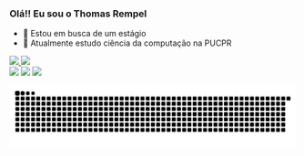 ### Olá!! Eu sou o Thomas Rempel


- 🔭 Estou em busca de um estágio
- 🌱 Atualmente estudo ciência da computação na PUCPR

<div>
  <a href="https://github.com/ThomasRempel">
  <img height="150em" src="https://github-readme-stats.vercel.app/api?username=ThomasRempel&show_icons=true&theme=dark&include_all_commits=true&count_private=true"/>
  <img height="180em" src="https://github-readme-stats.vercel.app/api/top-langs/?username=ThomasRempel&layout=compact&langs_count=7&theme=dark"/>
</div>
  
  
  <div>
  <a href="https://instagram.com/thomas__rempel" target="_blank"><img src="https://img.shields.io/badge/-Instagram-%23E4405F?style=for-the-badge&logo=instagram&logoColor=white" target="_blank"></a>
  <a href = "thomasrempel03@gmail.com"><img src="https://img.shields.io/badge/-Gmail-%23333?style=for-the-badge&logo=gmail&logoColor=white" target="_blank"></a>
  <a href="https://www.linkedin.com/in/thomas-rempel-713a25209" target="_blank"><img src="https://img.shields.io/badge/-LinkedIn-%230077B5?style=for-the-badge&logo=linkedin&logoColor=white" target="_blank"></a> 
 </div>
  
  ![Snake animation](https://github.com/ThomasRempel/ThomasRempel/blob/output/github-contribution-grid-snake.svg)

